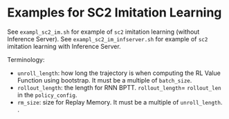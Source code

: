 # Examples for SC2 Imitation Learning

See `exampl_sc2_im.sh` for example of `sc2` imitation learning (without Inference Server).
See `exampl_sc2_im_infserver.sh` for example of `sc2` imitation learning with Inference Server.

Terminology:
* `unroll_length`: how long the trajectory is when computing the RL Value Function using bootstrap. It must be a multiple of `batch_size`.
* `rollout_length`: the length for RNN BPTT. `rollout_length`= `rollout_len` in the `policy_config`.
* `rm_size`: size for Replay Memory. It must be a multiple of `unroll_length`. .